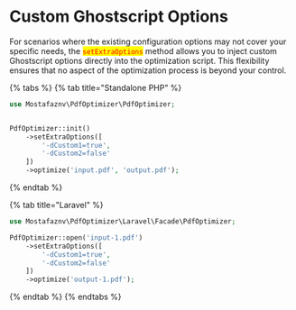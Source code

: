# Custom Ghostscript Options

For scenarios where the existing configuration options may not cover your specific needs, the <mark style="color:red;">`setExtraOptions`</mark> method allows you to inject custom Ghostscript options directly into the optimization script. This flexibility ensures that no aspect of the optimization process is beyond your control.



{% tabs %}
{% tab title="Standalone PHP" %}
```php
use Mostafaznv\PdfOptimizer\PdfOptimizer;


PdfOptimizer::init()
    ->setExtraOptions([
        '-dCustom1=true',
        '-dCustom2=false'
    ])
    ->optimize('input.pdf', 'output.pdf');
```
{% endtab %}

{% tab title="Laravel" %}
```php
use Mostafaznv\PdfOptimizer\Laravel\Facade\PdfOptimizer;

PdfOptimizer::open('input-1.pdf')
    ->setExtraOptions([
        '-dCustom1=true',
        '-dCustom2=false'
    ])
    ->optimize('output-1.pdf');
```
{% endtab %}
{% endtabs %}

